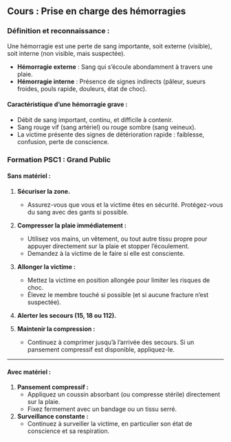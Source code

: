 ## **Cours : Prise en charge des hémorragies**

### **Définition et reconnaissance :**

Une hémorragie est une perte de sang importante, soit externe (visible), soit interne (non visible, mais suspectée).

- **Hémorragie externe** : Sang qui s’écoule abondamment à travers une plaie.
- **Hémorragie interne** : Présence de signes indirects (pâleur, sueurs froides, pouls rapide, douleurs, état de choc).

#### **Caractéristique d’une hémorragie grave :**

- Débit de sang important, continu, et difficile à contenir.
- Sang rouge vif (sang artériel) ou rouge sombre (sang veineux).
- La victime présente des signes de détérioration rapide : faiblesse, confusion, perte de conscience.

### **Formation PSC1 : Grand Public**

#### **Sans matériel :**

1. **Sécuriser la zone.**
    
    - Assurez-vous que vous et la victime êtes en sécurité. Protégez-vous du sang avec des gants si possible.
2. **Compresser la plaie immédiatement :**
    
    - Utilisez vos mains, un vêtement, ou tout autre tissu propre pour appuyer directement sur la plaie et stopper l’écoulement.
    - Demandez à la victime de le faire si elle est consciente.
3. **Allonger la victime :**
    
    - Mettez la victime en position allongée pour limiter les risques de choc.
    - Élevez le membre touché si possible (et si aucune fracture n’est suspectée).
4. **Alerter les secours (15, 18 ou 112).**
    
5. **Maintenir la compression :**
    
    - Continuez à comprimer jusqu’à l’arrivée des secours. Si un pansement compressif est disponible, appliquez-le.

---

#### **Avec matériel :**

1. **Pansement compressif :**
    - Appliquez un coussin absorbant (ou compresse stérile) directement sur la plaie.
    - Fixez fermement avec un bandage ou un tissu serré.
2. **Surveillance constante :**
    - Continuez à surveiller la victime, en particulier son état de conscience et sa respiration.
